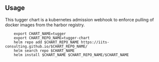 ## Usage

This tugger chart is a kubernetes admission webhook to enforce pulling of docker images from the harbor registry.


```shell
    export CHART_NAME=tugger
    export CHART_REPO_NAME=tugger-chart
    helm repo add $CHART_REPO_NAME https://iits-consulting.github.io/$CHART_REPO_NAME/
    helm search repo $CHART_NAME
    helm install $CHART_NAME $CHART_REPO_NAME/$CHART_NAME
```